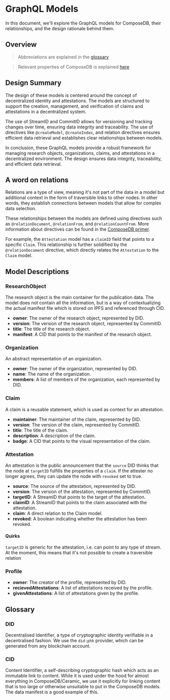 # GraphQL Models
In this document, we'll explore the GraphQL models for ComposeDB, their relationships, and the design rationale behind them.

## Overview
> Abbreviations are explained in the [glossary](##glossary)

> Relevant properties of ComposeDB is explained [here](composedb.md)

## Design Summary
The design of these models is centered around the concept of decentralized identity and attestations. The models are structured to support the creation, management, and verification of claims and attestations in a decentralized system.

The use of StreamID and CommitID allows for versioning and tracking changes over time, ensuring data integrity and traceability. The use of directives like `@createModel`, `@createIndex`, and relation directives ensures efficient data retrieval and establishes clear relationships between models.

In conclusion, these GraphQL models provide a robust framework for managing research objects, organizations, claims, and attestations in a decentralized environment. The design ensures data integrity, traceability, and efficient data retrieval.

## A word on relations
Relations are a type of view, meaning it's not part of the data in a model but additional context in the form of traversible links to other nodes. In other words, they establish connections between models that allow for complex data selection.

These relationships between the models are defined using directives such as `@relationDocument`, `@relationFrom`, and `@relationCountFrom`. More information about directives can be found in the [ComposeDB primer](composedb.md). 

For example, the `Attestation` model has a `claimID` field that points to a specific `Claim`. This relationship is further solidified by the `@relationDocument` directive, which directly relates the `Attestation` to the `Claim` model.

## Model Descriptions
### ResearchObject
The research object is the main container for the publication data. The model does not contain all the information, but is a way of contextualizing the actual manifest file which is stored on IPFS and referenced through CID.

- **owner**: The owner of the research object, represented by DID.
- **version**: The version of the research object, represented by CommitID.
- **title**: The title of the research object.
- **manifest**: A CID that points to the manifest of the research object.

### Organization
An abstract representation of an organization.

- **owner**: The owner of the organization, represented by DID.
- **name**: The name of the organization.
- **members**: A list of members of the organization, each represented by DID.

### Claim
A claim is a reusable statement, which is used as context for an attestation.

- **maintainer**: The maintainer of the claim, represented by DID.
- **version**: The version of the claim, represented by CommitID.
- **title**: The title of the claim.
- **description**: A description of the claim.
- **badge**: A CID that points to the visual representation of the claim.

### Attestation
An attestation is the public announcement that the `source` DID thinks that the node at `targetID` fulfills the properties of a `claim`. If the attester no longer agrees, they can update the node with `revoked` set to true.

- **source**: The source of the attestation, represented by DID.
- **version**: The version of the attestation, represented by CommitID.
- **targetID**: A StreamID that points to the target of the attestation.
- **claimID**: A StreamID that points to the claim associated with the attestation.
- **claim**: A direct relation to the Claim model.
- **revoked**: A boolean indicating whether the attestation has been revoked.

#### Quirks
`targetID` is generic for the attestation, i.e. can point to any type of stream. At the moment, this means that it's not possible to create a traversible relation 

### Profile

- **owner**: The creator of the profile, represented by DID.
- **recievedAttestations**: A list of attestations received by the profile.
- **givenAttestations**: A list of attestations given by the profile.



## Glossary
### DID
Decentralised Identifier, a type of cryptographic identity verifiable in a decentralised fashion. We use the `did:phk` provider, which can be generated from any blockchain account.

### CID
Content Identifier, a self-describing cryptographic hash which acts as an immutable link to content. While it is used under the hood for almost everything in ComposeDB/Ceramic, we use it explicitly for linking content that is too large or otherwise unsuitable to put in the ComposeDB models. The data manifest is a good example of this.

